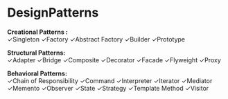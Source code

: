 # DesignPatterns

**Creational Patterns :**
</br>
✓Singleton 
✓Factory 
✓Abstract Factory 
✓Builder 
✓Prototype

**Structural Patterns:**
</br>
✓Adapter 
✓Bridge 
✓Composite 
✓Decorator 
✓Facade 
✓Flyweight 
✓Proxy

**Behavioral Patterns:**
</br>
✓Chain of Responsibility 
✓Command 
✓Interpreter 
✓Iterator 
✓Mediator 
✓Memento 
✓Observer 
✓State 
✓Strategy 
✓Template Method 
✓Visitor

